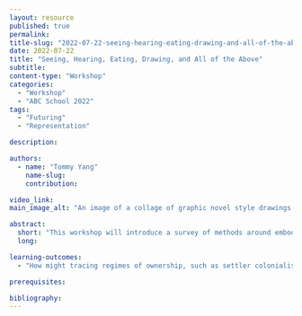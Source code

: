 ```yaml
---
layout: resource
published: true
permalink:
title-slug: "2022-07-22-seeing-hearing-eating-drawing-and-all-of-the-above"
date: 2022-07-22
title: "Seeing, Hearing, Eating, Drawing, and All of the Above"
subtitle:
content-type: "Workshop"
categories:
  - "Workshop"
  - "ABC School 2022"
tags:
  - "Futuring"
  - "Representation"

description:

authors:
  - name: "Tommy Yang"
    name-slug:
    contribution:

video_link:
main_image_alt: "An image of a collage of graphic novel style drawings and storyboards."

abstract:
  short: "​This workshop will introduce a survey of methods around embodied design pedagogies on situating sites as a location, as a classroom, a political and lived knowledge through fieldwork, oral storytelling, and making. We will look at guerrilla tactics of telling and maintaining stories through oral traditions, comics, picture books, and artifacts. Attendees will learn and understand how design ways of inquiry, imaginaries, and creative acts come to embody oppressive ideologies."
  long:

learning-outcomes:
  - "How might tracing regimes of ownership, such as settler colonialism or financial capital, challenge and politicize contemporary design pedagogy?"

prerequisites:

bibliography:
---
```

